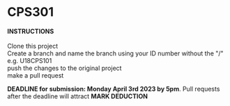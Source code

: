 # CPS301
**INSTRUCTIONS**<br><br>
Clone this project<br>
Create a branch and name the branch using your ID number without the "/" e.g. U18CPS101<br>
push the changes to the original project<br>
make a pull request<br>

**DEADLINE for submission: Monday April 3rd 2023 by 5pm**. Pull requests after the deadline will attract **MARK DEDUCTION**
